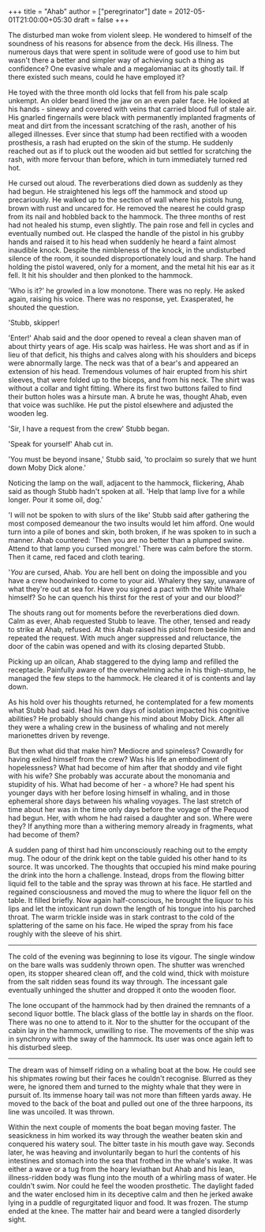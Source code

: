 +++
title = "Ahab"
author = ["peregrinator"]
date = 2012-05-01T21:00:00+05:30
draft = false
+++

The disturbed man woke from violent sleep. He wondered to himself of
the soundness of his reasons for absence from the deck. His
illness. The numerous days that were spent in solitude were of good
use to him but wasn't there a better and simpler way of achieving such
a thing as confidence? One evasive whale and a megalomaniac at its
ghostly tail. If there existed such means, could he have employed it?

He toyed with the three month old locks that fell from his pale scalp
unkempt. An older beard lined the jaw on an even paler face. He looked
at his hands - sinewy and covered with veins that carried blood full
of stale air. His gnarled fingernails were black with permanently
implanted fragments of meat and dirt from the incessant scratching of
the rash, another of his alleged illnesses. Ever since that stump had
been rectified with a wooden prosthesis, a rash had erupted on the
skin of the stump. He suddenly reached out as if to pluck out the
wooden aid but settled for scratching the rash, with more fervour than
before, which in turn immediately turned red hot.

He cursed out aloud. The reverberations died down as suddenly as they
had begun. He straightened his legs off the hammock and stood up
precariously. He walked up to the section of wall where his pistols
hung, brown with rust and uncared for. He removed the nearest he could
grasp from its nail and hobbled back to the hammock. The three months
of rest had not healed his stump, even slightly. The pain rose and
fell in cycles and eventually numbed out. He clasped the handle of the
pistol in his grubby hands and raised it to his head when suddenly he
heard a faint almost inaudible knock. Despite the nimbleness of the
knock, in the undisturbed silence of the room, it sounded
disproportionately loud and sharp. The hand holding the pistol
wavered, only for a moment, and the metal hit his ear as it fell. It
hit his shoulder and then plonked to the hammock.

'Who is it?' he growled in a low monotone. There was no reply. He
asked again, raising his voice. There was no response,
yet. Exasperated, he shouted the question.

'Stubb, skipper!

'Enter!' Ahab said and the door opened to reveal a clean shaven man of
about thirty years of age. His scalp was hairless. He was short and as
if in lieu of that deficit, his thighs and calves along with his
shoulders and biceps were abnormally large. The neck was that of a
bear's and appeared an extension of his head. Tremendous volumes of
hair erupted from his shirt sleeves, that were folded up to the
biceps, and from his neck. The shirt was without a collar and tight
fitting. Where its first two buttons failed to find their button holes
was a hirsute man. A brute he was, thought Ahab, even that voice was
suchlike. He put the pistol elsewhere and adjusted the wooden leg.

'Sir, I have a request from the crew' Stubb began.

'Speak for yourself' Ahab cut in.

'You must be beyond insane,' Stubb said, 'to proclaim so surely that
we hunt down Moby Dick alone.'

Noticing the lamp on the wall, adjacent to the hammock, flickering,
Ahab said as though Stubb hadn't spoken at all. 'Help that lamp live
for a while longer. Pour it some oil, dog.'

'I will not be spoken to with slurs of the like' Stubb said after
gathering the most composed demeanour the two insults would let him
afford. One would turn into a pile of bones and skin, both broken, if
he was spoken to in such a manner. Ahab countered: 'Then you are no
better than a plumped swine. Attend to that lamp you cursed mongrel.'
There was calm before the storm. Then it came, red faced and cloth
tearing.

'_You_ are cursed, Ahab. _You_ are hell bent on doing the impossible and
you have a crew hoodwinked to come to your aid. Whalery they say,
unaware of what they're out at sea for. Have you signed a pact with
the White Whale himself? So he can quench his thirst for the rest of
your and our blood?'

The shouts rang out for moments before the reverberations died down.
Calm as ever, Ahab requested Stubb to leave. The other, tensed and
ready to strike at Ahab, refused. At this Ahab raised his pistol from
beside him and repeated the request. With much anger suppressed and
reluctance, the door of the cabin was opened and with its closing
departed Stubb.

Picking up an oilcan, Ahab staggered to the dying lamp and refilled
the receptacle. Painfully aware of the overwhelming ache in his
thigh-stump, he managed the few steps to the hammock. He cleared it of
is contents and lay down.

As his hold over his thoughts returned, he contemplated for a few
moments what Stubb had said. Had his own days of isolation impacted
his cognitive abilities? He probably should change his mind about Moby
Dick. After all they were a whaling crew in the business of whaling
and not merely marionettes driven by revenge.

But then what did that make him? Mediocre and spineless? Cowardly for
having exiled himself from the crew? Was his life an embodiment of
hopelessness? What had become of him after that shoddy and vile fight
with his wife? She probably was accurate about the monomania and
stupidity of his. What had become of her - a whore? He had spent his
younger days with her before losing himself in whaling, and in those
ephemeral shore days between his whaling voyages. The last stretch of
time about her was in the time only days before the voyage of the
Pequod had begun. Her, with whom he had raised a daughter and
son. Where were they? If anything more than a withering memory already
in fragments, what had become of them?

A sudden pang of thirst had him unconsciously reaching out to the
empty mug. The odour of the drink kept on the table guided his other
hand to its source. It was uncorked. The thoughts that occupied his
mind make pouring the drink into the horn a challenge. Instead, drops
from the flowing bitter liquid fell to the table and the spray was
thrown at his face. He startled and regained consciousness and moved
the mug to where the liquor fell on the table. It filled briefly. Now
again half-conscious, he brought the liquor to his lips and let the
intoxicant run down the length of his tongue into his parched
throat. The warm trickle inside was in stark contrast to the cold of
the splattering of the same on his face. He wiped the spray from his
face roughly with the sleeve of his shirt.

---

The cold of the evening was beginning to lose its vigour. The single
window on the bare walls was suddenly thrown open. The shutter was
wrenched open, its stopper sheared clean off, and the cold wind, thick
with moisture from the salt ridden seas found its way through. The
incessant gale eventually unhinged the shutter and dropped it onto the
wooden floor.

The lone occupant of the hammock had by then drained the remnants of a
second liquor bottle. The black glass of the bottle lay in shards on
the floor. There was no one to attend to it. Nor to the shutter for
the occupant of the cabin lay in the hammock, unwilling to rise. The
movements of the ship was in synchrony with the sway of the
hammock. Its user was once again left to his disturbed sleep.

---

The dream was of himself riding on a whaling boat at the bow. He could
see his shipmates rowing but their faces he couldn't
recognise. Blurred as they were, he ignored them and turned to the
mighty whale that they were in pursuit of. Its immense hoary tail was
not more than fifteen yards away. He moved to the back of the boat and
pulled out one of the three harpoons, its line was uncoiled. It was
thrown.

Within the next couple of moments the boat began moving faster. The
seasickness in him worked its way through the weather beaten skin and
conquered his watery soul. The bitter taste in his mouth gave way.
Seconds later, he was heaving and involuntarily began to hurl the
contents of his intestines and stomach into the sea that frothed in
the whale's wake. It was either a wave or a tug from the hoary
leviathan but Ahab and his lean, illness-ridden body was flung into
the mouth of a whirling mass of water. He couldn't swim. Nor could he
feel the wooden prosthetic. The daylight faded and the water enclosed
him in its deceptive calm and then he jerked awake lying in a puddle
of regurgitated liquor and food. It was frozen. The stump ended at
the knee. The matter hair and beard were a tangled disorderly
sight.
